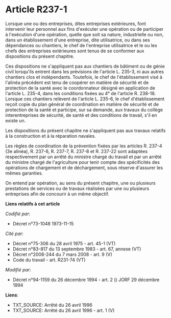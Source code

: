 # Article R237-1

Lorsque une ou des entreprises, dites entreprises extérieures, font intervenir leur personnel aux fins d'exécuter une
opération ou de participer à l'exécution d'une opération, quelle que soit sa nature, industrielle ou non, dans un
établissement d'une entreprise, dite utilisatrice, ou dans ses dépendances ou chantiers, le chef de l'entreprise utilisatrice
et le ou les chefs des entreprises extérieures sont tenus de se conformer aux dispositions du présent chapitre.

Ces dispositions ne s'appliquent pas aux chantiers de bâtiment ou de génie civil lorsqu'ils entrent dans les prévisions de
l'article L. 235-3, ni aux autres chantiers clos et indépendants. Toutefois, le chef de l'établissement visé à l'alinéa
précédent est tenu de coopérer en matière de sécurité et de protection de la santé avec le coordonnateur désigné en
application de l'article L. 235-4, dans les conditions fixées au 4° de l'article R. 238-18. Lorsque ces chantiers relèvent de
l'article L. 235-6, le chef d'établissement reçoit copie du plan général de coordination en matière de sécurité et de
protection de la santé et participe, sur sa demande, aux travaux du collège interentreprises de sécurité, de santé et des
conditions de travail, s'il en existe un.

Les dispositions du présent chapitre ne s'appliquent pas aux travaux relatifs à la construction et à la réparation navales.

Les règles de coordination de la prévention fixées par les articles R. 237-4 (3e alinéa), R. 237-6, R. 237-7, R. 237-8 et R.
237-22 sont adaptées respectivement par un arrêté du ministre chargé du travail et par un arrêté du ministre chargé de
l'agriculture pour tenir compte des spécificités des opérations de chargement et de déchargement, sous réserve d'assurer les
mêmes garanties.

On entend par opération, au sens du présent chapitre, une ou plusieurs prestations de services ou de travaux réalisées par
une ou plusieurs entreprises afin de concourir à un même objectif.

**Liens relatifs à cet article**

_Codifié par_:

  - Décret n°73-1048 1973-11-15

_Cité par_:

  - Décret n°75-306 du 28 avril 1975 - art. 45-1 (VT)
  - Décret n°83-817 du 13 septembre 1983 - art. 67, annexe (VT)
  - Décret n°2008-244 du 7 mars 2008 - art. 9 (V)
  - Code du travail - art. R231-74 (VT)

_Modifié par_:

  - Décret n°94-1159 du 26 décembre 1994 - art. 2 () JORF 29 décembre 1994

**Liens**:

  - TXT_SOURCE: Arrêté du 26 avril 1996
  - TXT_SOURCE: Arrêté du 26 avril 1996 - art. 1 (V)
